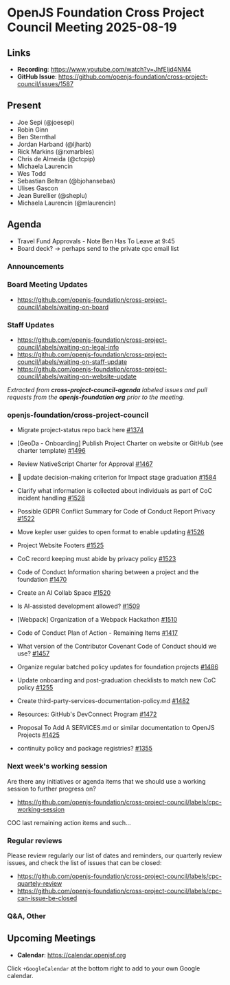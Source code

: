 # OpenJS Foundation Cross Project Council Meeting 2025-08-19

## Links

* **Recording**: https://www.youtube.com/watch?v=JhfEIjd4NM4
* **GitHub Issue**: https://github.com/openjs-foundation/cross-project-council/issues/1587

## Present

* Joe Sepi (@joesepi)
* Robin Ginn
* Ben Sternthal
* Jordan Harband (@ljharb)
* Rick Markins (@rxmarbles)
* Chris de Almeida (@ctcpip)
* Michaela Laurencin
* Wes Todd
* Sebastian Beltran (@bjohansebas)
* Ulises Gascon
* Jean Burellier (@sheplu)
* Michaela Laurencin (@mlaurencin)

## Agenda

* Travel Fund Approvals - Note Ben Has To Leave at 9:45
* Board deck? → perhaps send to the private cpc email list

### Announcements

### Board Meeting Updates

- https://github.com/openjs-foundation/cross-project-council/labels/waiting-on-board

### Staff Updates

- https://github.com/openjs-foundation/cross-project-council/labels/waiting-on-legal-info
- https://github.com/openjs-foundation/cross-project-council/labels/waiting-on-staff-update
- https://github.com/openjs-foundation/cross-project-council/labels/waiting-on-website-update

_Extracted from **cross-project-council-agenda** labeled issues and pull requests from the **openjs-foundation org** prior to the meeting._

### openjs-foundation/cross-project-council

* Migrate project-status repo back here [#1374](https://github.com/openjs-foundation/cross-project-council/issues/1374)

* \[GeoDa - Onboarding\] Publish Project Charter on website or GitHub (see charter template) [#1496](https://github.com/openjs-foundation/cross-project-council/issues/1496)

* Review NativeScript Charter for Approval [#1467](https://github.com/openjs-foundation/cross-project-council/issues/1467)

* 📝 update decision-making criterion for Impact stage graduation [#1584](https://github.com/openjs-foundation/cross-project-council/pull/1584)

* Clarify what information is collected about individuals as part of CoC incident handling [#1528](https://github.com/openjs-foundation/cross-project-council/issues/1528)

* Possible GDPR Conflict Summary for Code of Conduct Report Privacy [#1522](https://github.com/openjs-foundation/cross-project-council/issues/1522)

* Move kepler user guides to open format to enable updating [#1526](https://github.com/openjs-foundation/cross-project-council/issues/1526)

* Project Website Footers [#1525](https://github.com/openjs-foundation/cross-project-council/issues/1525)

* CoC record keeping must abide by privacy policy [#1523](https://github.com/openjs-foundation/cross-project-council/pull/1523)

* Code of Conduct Information sharing between a project and the foundation [#1470](https://github.com/openjs-foundation/cross-project-council/issues/1470)

* Create an AI Collab Space [#1520](https://github.com/openjs-foundation/cross-project-council/issues/1520)

* Is AI-assisted development allowed? [#1509](https://github.com/openjs-foundation/cross-project-council/issues/1509)

* \[Webpack\] Organization of a Webpack Hackathon [#1510](https://github.com/openjs-foundation/cross-project-council/issues/1510)

* Code of Conduct Plan of Action - Remaining Items [#1417](https://github.com/openjs-foundation/cross-project-council/issues/1417)

* What version of the Contributor Covenant Code of Conduct should we use? [#1457](https://github.com/openjs-foundation/cross-project-council/issues/1457)

* Organize regular batched policy updates for foundation projects [#1486](https://github.com/openjs-foundation/cross-project-council/issues/1486)

* Update onboarding and post-graduation checklists to match new CoC policy [#1255](https://github.com/openjs-foundation/cross-project-council/issues/1255)

* Create third-party-services-documentation-policy.md [#1482](https://github.com/openjs-foundation/cross-project-council/pull/1482)

* Resources: GitHub's DevConnect Program [#1472](https://github.com/openjs-foundation/cross-project-council/issues/1472)

* Proposal To Add A SERVICES.md or similar documentation to OpenJS Projects [#1425](https://github.com/openjs-foundation/cross-project-council/issues/1425)

* continuity policy and package registries? [#1355](https://github.com/openjs-foundation/cross-project-council/issues/1355)

### Next week's working session

Are there any initiatives or agenda items that we should use a working session to further progress on?
- https://github.com/openjs-foundation/cross-project-council/labels/cpc-working-session

COC last remaining action items and such…

### Regular reviews

Please review regularly our list of dates and reminders, our quarterly review issues, and check the list of issues that can be closed:

- https://github.com/openjs-foundation/cross-project-council/labels/cpc-quartely-review
- https://github.com/openjs-foundation/cross-project-council/labels/cpc-can-issue-be-closed

### Q&A, Other

## Upcoming Meetings

- **Calendar**: <https://calendar.openjsf.org>

Click `+GoogleCalendar` at the bottom right to add to your own Google calendar.

